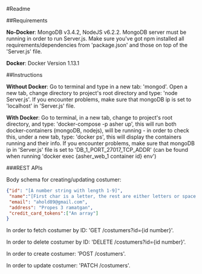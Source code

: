 #Readme


##Requirements

**No-Docker**: MongoDB v3.4.2, NodeJS v6.2.2. MongoDB server must be running in order to run Server.js. Make sure you've got npm installed all requirements/dependencies from 'package.json' and those on top of the 'Server.js' file.

**Docker**: Docker Version 1.13.1


##Instructions

**Without Docker**: Go to terminal and type in a new tab: 'mongod'.
Open a new tab, change directory to project's root directory and type: 'node Server.js'. If you encounter problems, make sure that mongoDB ip is set to 'localhost' in 'Server.js' file.

**With Docker**: Go to terminal, in a new tab, change to project's root directory, and type: 'docker-compose -p asher up', this will run both docker-containers (mongoDB, nodejs), will be running - in order to check this, under a new tab, type: 'docker ps', this will display the containers running and their info.
If you encounter problems, make sure that mongoDB ip in 'Server.js' file is set to 'DB_1_PORT_27017_TCP_ADDR' (can be found when running 'docker exec {asher_web_1 container id} env')



###REST APIs

Body schema for creating/updating costumer:

```json
{"id": "[A number string with length 1-9]",
 "name":"[First char is a letter, the rest are either letters or space chars (up to 30 chars)]",
 "email": "ahold89@gmail.com",
 "address": "Propes 3 ramatgan",
 "credit_card_tokens":["An array"]
}
```
In order to fetch costumer by ID: 'GET /costumers?id={id number}'.

In order to delete costumer by ID: 'DELETE /costumers?id={id number}'.

In order to create costumer: 'POST /costumers'.

In order to update costumer: 'PATCH /costumers'.
